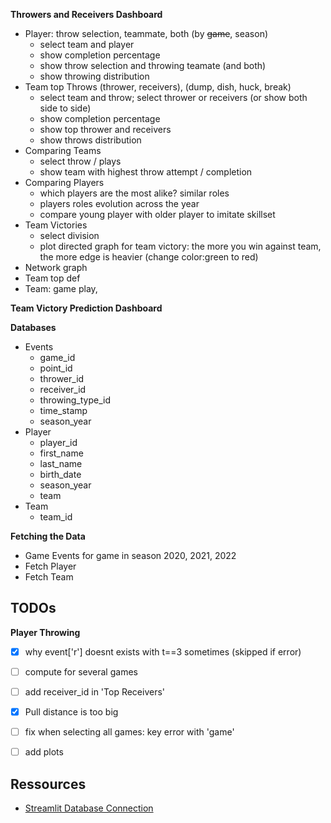 **Throwers and Receivers Dashboard**

- Player: throw selection, teammate, both (by ~~game~~, season)
    * select team and player
    * show completion percentage
    * show throw selection and throwing teamate (and both)
    * show throwing distribution
- Team top Throws (thrower, receivers), (dump, dish, huck, break)
    * select team and throw; select thrower or receivers (or show both side to side)
    * show completion percentage
    * show top thrower and receivers
    * show throws distribution
- Comparing Teams
    * select throw / plays 
    * show team with highest throw attempt / completion
- Comparing Players
    * which players are the most alike? similar roles
    * players roles evolution across the year 
    * compare young player with older player to imitate skillset
- Team Victories
    * select division
    * plot directed graph for team victory: the more you win against 
      team, the more edge is heavier (change color:green to red)
- Network graph
- Team top def
- Team: game play, 

**Team Victory Prediction Dashboard**




**Databases**

- Events
    * game_id
    * point_id
    * thrower_id
    * receiver_id
    * throwing_type_id
    * time_stamp
    * season_year
- Player
    * player_id
    * first_name
    * last_name
    * birth_date
    * season_year
    * team
- Team
    * team_id

**Fetching the Data**

- Game Events for game in season 2020, 2021, 2022
- Fetch Player
- Fetch Team


## TODOs

**Player Throwing**

- [X] why event['r'] doesnt exists with t==3 sometimes (skipped if error)
- [ ] compute for several games
- [ ] add receiver_id in 'Top Receivers'
- [X] Pull distance is too big
- [ ] fix when selecting all games: key error with 'game'
- [ ] add plots


## Ressources


- [Streamlit Database Connection](https://docs.streamlit.io/knowledge-base/tutorials/databases)


